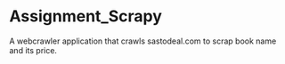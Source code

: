 # Assignment_Scrapy
A webcrawler application that crawls sastodeal.com to scrap book name and its price. 
